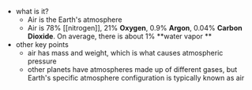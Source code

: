   * what is it?
    * Air is the Earth's atmosphere
    * Air is 78% [[nitrogen]], 21% **Oxygen**, 0.9% **Argon**, 0.04% **Carbon Dioxide**. On average, there is about 1% **water vapor **
  * other key points
    * air has mass and weight, which is what causes atmospheric pressure
    * other planets have atmospheres made up of different gases, but Earth's specific atmosphere configuration is typically known as air